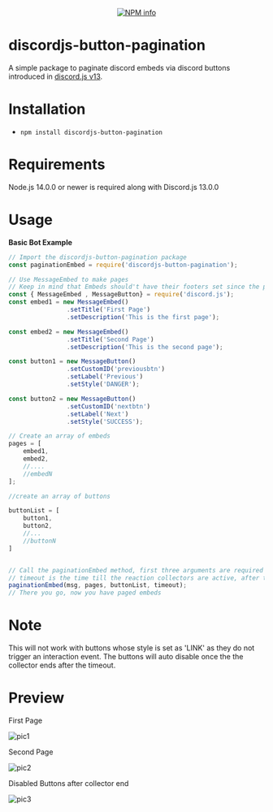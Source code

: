 <div align="center">
  <p>
    <a href="https://npmjs.com/package/discordjs-button-pagination
/"><img src="https://nodei.co/npm/discordjs-button-pagination.png?downloads=true&stars=true" alt="NPM info" /></a>
  </p>
</div>

# discordjs-button-pagination
A simple package to paginate discord embeds via discord buttons introduced in [discord.js v13](https://github.com/discordjs/discord.js/tree/master).

# Installation
* `npm install discordjs-button-pagination`

# Requirements
Node.js 14.0.0 or newer is required along with Discord.js 13.0.0


# Usage
__Basic Bot Example__
```js
// Import the discordjs-button-pagination package
const paginationEmbed = require('discordjs-button-pagination');

// Use MessageEmbed to make pages
// Keep in mind that Embeds should't have their footers set since the pagination method sets page info there
const { MessageEmbed , MessageButton} = require('discord.js');
const embed1 = new MessageEmbed()
                .setTitle('First Page')
                .setDescription('This is the first page');

const embed2 = new MessageEmbed()
                .setTitle('Second Page')
                .setDescription('This is the second page');

const button1 = new MessageButton()
                .setCustomID('previousbtn')
                .setLabel('Previous')
                .setStyle('DANGER');

const button2 = new MessageButton()
                .setCustomID('nextbtn')
                .setLabel('Next')
                .setStyle('SUCCESS');

// Create an array of embeds
pages = [
	embed1,
	embed2,
	//....
	//embedN
];

//create an array of buttons

buttonList = [
    button1,
    button2,
    //...
    //buttonN
]


// Call the paginationEmbed method, first three arguments are required
// timeout is the time till the reaction collectors are active, after this you can't change pages (in ms), defaults to 120000
paginationEmbed(msg, pages, buttonList, timeout);
// There you go, now you have paged embeds
```

# Note
This will not work with buttons whose style is set as 'LINK' as they do not trigger an interaction event. The buttons will auto disable once the the collector ends after the timeout.

# Preview

First Page

![pic1](https://raw.githubusercontent.com/ryzyx/discordjs-button-pagination/main/Example/pic1.PNG)


Second Page

![pic2](https://raw.githubusercontent.com/ryzyx/discordjs-button-pagination/main/Example/pic2.PNG)


Disabled Buttons after collector end

![pic3](https://raw.githubusercontent.com/ryzyx/discordjs-button-pagination/main/Example/pic3.PNG)
